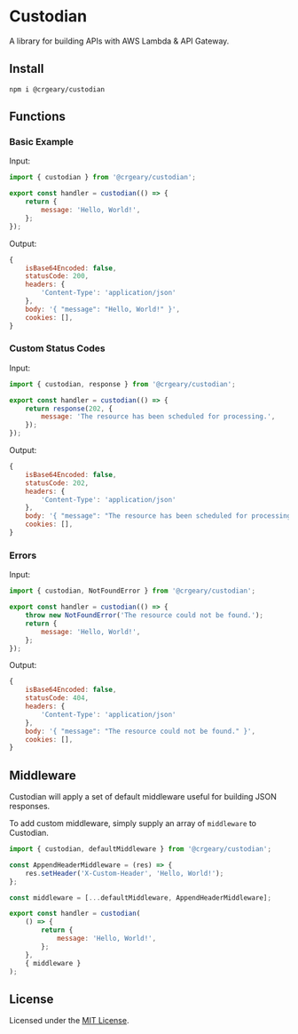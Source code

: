 # Custodian

A library for building APIs with AWS Lambda & API Gateway.

## Install

```
npm i @crgeary/custodian
```

## Functions

### Basic Example

Input:

```js
import { custodian } from '@crgeary/custodian';

export const handler = custodian(() => {
    return {
        message: 'Hello, World!',
    };
});
```

Output:

```js
{
    isBase64Encoded: false,
    statusCode: 200,
    headers: {
        'Content-Type': 'application/json'
    },
    body: '{ "message": "Hello, World!" }',
    cookies: [],
}
```

### Custom Status Codes

Input:

```js
import { custodian, response } from '@crgeary/custodian';

export const handler = custodian(() => {
    return response(202, {
        message: 'The resource has been scheduled for processing.',
    });
});
```

Output:

```js
{
    isBase64Encoded: false,
    statusCode: 202,
    headers: {
        'Content-Type': 'application/json'
    },
    body: '{ "message": "The resource has been scheduled for processing." }',
    cookies: [],
}
```

### Errors

Input:

```js
import { custodian, NotFoundError } from '@crgeary/custodian';

export const handler = custodian(() => {
    throw new NotFoundError('The resource could not be found.');
    return {
        message: 'Hello, World!',
    };
});
```

Output:

```js
{
    isBase64Encoded: false,
    statusCode: 404,
    headers: {
        'Content-Type': 'application/json'
    },
    body: '{ "message": "The resource could not be found." }',
    cookies: [],
}
```

## Middleware

Custodian will apply a set of default middleware useful for building JSON responses.

To add custom middleware, simply supply an array of `middleware` to Custodian.

```js
import { custodian, defaultMiddleware } from '@crgeary/custodian';

const AppendHeaderMiddleware = (res) => {
    res.setHeader('X-Custom-Header', 'Hello, World!');
};

const middleware = [...defaultMiddleware, AppendHeaderMiddleware];

export const handler = custodian(
    () => {
        return {
            message: 'Hello, World!',
        };
    },
    { middleware }
);
```

## License

Licensed under the [MIT License](./LICENSE).

